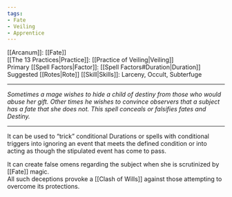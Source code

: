 ```yaml
---
tags:
- Fate
- Veiling
- Apprentice
---
```


[[Arcanum]]: [[Fate]]\
[[The 13 Practices|Practice]]: [[Practice of Veiling|Veiling]]\
Primary [[Spell Factors|Factor]]: [[Spell Factors#Duration|Duration]]\
Suggested [[Rotes|Rote]] [[Skill|Skills]]: Larceny, Occult, Subterfuge

---

_Sometimes a mage wishes to hide a child of destiny from those who would abuse her gift. Other times he wishes to convince observers that a subject has a fate that she does not. This spell conceals or falsifies fates and Destiny._

---

It can be used to “trick” conditional Durations or spells with conditional triggers into ignoring an event that meets the defined condition or into acting as though the stipulated event has come to pass. 

It can create false omens regarding the subject when she is scrutinized by [[Fate]] magic.\
All such deceptions provoke a [[Clash of Wills]] against those attempting to overcome its protections.

